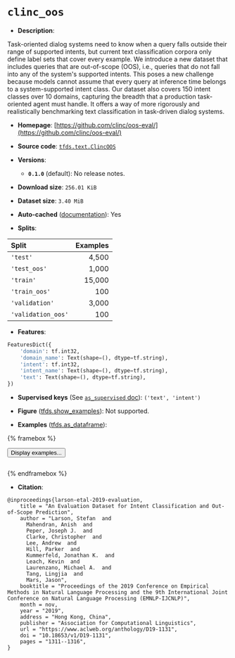 <div itemscope itemtype="http://schema.org/Dataset">
  <div itemscope itemprop="includedInDataCatalog" itemtype="http://schema.org/DataCatalog">
    <meta itemprop="name" content="TensorFlow Datasets" />
  </div>
  <meta itemprop="name" content="clinc_oos" />
  <meta itemprop="description" content="Task-oriented dialog systems need to know when a query falls outside their range of supported intents, but current text classification corpora only define label sets that cover every example. We introduce a new dataset that includes queries that are out-of-scope (OOS), i.e., queries that do not fall into any of the system&#x27;s supported intents. This poses a new challenge because models cannot assume that every query at inference time belongs to a system-supported intent class. Our dataset also covers 150 intent classes over 10 domains, capturing the breadth that a production task-oriented agent must handle. It offers a way of more rigorously and realistically benchmarking text classification in task-driven dialog systems.&#10;&#10;To use this dataset:&#10;&#10;```python&#10;import tensorflow_datasets as tfds&#10;&#10;ds = tfds.load(&#x27;clinc_oos&#x27;, split=&#x27;train&#x27;)&#10;for ex in ds.take(4):&#10;  print(ex)&#10;```&#10;&#10;See [the guide](https://www.tensorflow.org/datasets/overview) for more&#10;informations on [tensorflow_datasets](https://www.tensorflow.org/datasets).&#10;&#10;" />
  <meta itemprop="url" content="https://www.tensorflow.org/datasets/catalog/clinc_oos" />
  <meta itemprop="sameAs" content="https://github.com/clinc/oos-eval/" />
  <meta itemprop="citation" content="@inproceedings{larson-etal-2019-evaluation,&#10;    title = &quot;An Evaluation Dataset for Intent Classification and Out-of-Scope Prediction&quot;,&#10;    author = &quot;Larson, Stefan  and&#10;      Mahendran, Anish  and&#10;      Peper, Joseph J.  and&#10;      Clarke, Christopher  and&#10;      Lee, Andrew  and&#10;      Hill, Parker  and&#10;      Kummerfeld, Jonathan K.  and&#10;      Leach, Kevin  and&#10;      Laurenzano, Michael A.  and&#10;      Tang, Lingjia  and&#10;      Mars, Jason&quot;,&#10;    booktitle = &quot;Proceedings of the 2019 Conference on Empirical Methods in Natural Language Processing and the 9th International Joint Conference on Natural Language Processing (EMNLP-IJCNLP)&quot;,&#10;    month = nov,&#10;    year = &quot;2019&quot;,&#10;    address = &quot;Hong Kong, China&quot;,&#10;    publisher = &quot;Association for Computational Linguistics&quot;,&#10;    url = &quot;https://www.aclweb.org/anthology/D19-1131&quot;,&#10;    doi = &quot;10.18653/v1/D19-1131&quot;,&#10;    pages = &quot;1311--1316&quot;,&#10;}" />
</div>

# `clinc_oos`


*   **Description**:

Task-oriented dialog systems need to know when a query falls outside their range
of supported intents, but current text classification corpora only define label
sets that cover every example. We introduce a new dataset that includes queries
that are out-of-scope (OOS), i.e., queries that do not fall into any of the
system's supported intents. This poses a new challenge because models cannot
assume that every query at inference time belongs to a system-supported intent
class. Our dataset also covers 150 intent classes over 10 domains, capturing the
breadth that a production task-oriented agent must handle. It offers a way of
more rigorously and realistically benchmarking text classification in
task-driven dialog systems.

*   **Homepage**:
    [https://github.com/clinc/oos-eval/](https://github.com/clinc/oos-eval/)

*   **Source code**:
    [`tfds.text.ClincOOS`](https://github.com/tensorflow/datasets/tree/master/tensorflow_datasets/text/clinc_oos.py)

*   **Versions**:

    *   **`0.1.0`** (default): No release notes.

*   **Download size**: `256.01 KiB`

*   **Dataset size**: `3.40 MiB`

*   **Auto-cached**
    ([documentation](https://www.tensorflow.org/datasets/performances#auto-caching)):
    Yes

*   **Splits**:

Split              | Examples
:----------------- | -------:
`'test'`           | 4,500
`'test_oos'`       | 1,000
`'train'`          | 15,000
`'train_oos'`      | 100
`'validation'`     | 3,000
`'validation_oos'` | 100

*   **Features**:

```python
FeaturesDict({
    'domain': tf.int32,
    'domain_name': Text(shape=(), dtype=tf.string),
    'intent': tf.int32,
    'intent_name': Text(shape=(), dtype=tf.string),
    'text': Text(shape=(), dtype=tf.string),
})
```

*   **Supervised keys** (See
    [`as_supervised` doc](https://www.tensorflow.org/datasets/api_docs/python/tfds/load#args)):
    `('text', 'intent')`

*   **Figure**
    ([tfds.show_examples](https://www.tensorflow.org/datasets/api_docs/python/tfds/visualization/show_examples)):
    Not supported.

*   **Examples**
    ([tfds.as_dataframe](https://www.tensorflow.org/datasets/api_docs/python/tfds/as_dataframe)):

<!-- mdformat off(HTML should not be auto-formatted) -->

{% framebox %}

<button id="displaydataframe">Display examples...</button>
<div id="dataframecontent" style="overflow-x:auto"></div>
<script src="https://www.gstatic.com/external_hosted/jquery2.min.js"></script>
<script>
var url = "https://storage.googleapis.com/tfds-data/visualization/dataframe/clinc_oos-0.1.0.html";
$(document).ready(() => {
  $("#displaydataframe").click((event) => {
    // Disable the button after clicking (dataframe loaded only once).
    $("#displaydataframe").prop("disabled", true);

    // Pre-fetch and display the content
    $.get(url, (data) => {
      $("#dataframecontent").html(data);
    }).fail(() => {
      $("#dataframecontent").html(
        'Error loading examples. If the error persist, please open '
        + 'a new issue.'
      );
    });
  });
});
</script>

{% endframebox %}

<!-- mdformat on -->

*   **Citation**:

```
@inproceedings{larson-etal-2019-evaluation,
    title = "An Evaluation Dataset for Intent Classification and Out-of-Scope Prediction",
    author = "Larson, Stefan  and
      Mahendran, Anish  and
      Peper, Joseph J.  and
      Clarke, Christopher  and
      Lee, Andrew  and
      Hill, Parker  and
      Kummerfeld, Jonathan K.  and
      Leach, Kevin  and
      Laurenzano, Michael A.  and
      Tang, Lingjia  and
      Mars, Jason",
    booktitle = "Proceedings of the 2019 Conference on Empirical Methods in Natural Language Processing and the 9th International Joint Conference on Natural Language Processing (EMNLP-IJCNLP)",
    month = nov,
    year = "2019",
    address = "Hong Kong, China",
    publisher = "Association for Computational Linguistics",
    url = "https://www.aclweb.org/anthology/D19-1131",
    doi = "10.18653/v1/D19-1131",
    pages = "1311--1316",
}
```

